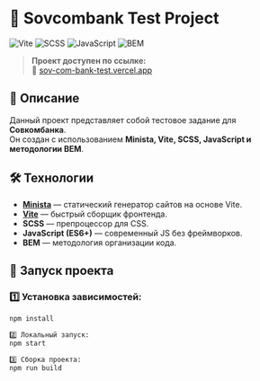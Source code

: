 # 🚀 Sovcombank Test Project

![Vite](https://img.shields.io/badge/Vite-4.x-blueviolet) 
![SCSS](https://img.shields.io/badge/SCSS-%23CC6699.svg?style=flat&logo=sass&logoColor=white)
![JavaScript](https://img.shields.io/badge/JavaScript-ES6%2B-yellow)
![BEM](https://img.shields.io/badge/BEM-Methodology-green)

> **Проект доступен по ссылке:**  
> 🔗 [sov-com-bank-test.vercel.app](https://sov-com-bank-test.vercel.app/)

## 📌 Описание
Данный проект представляет собой тестовое задание для **Совкомбанка**.  
Он создан с использованием **Minista, Vite, SCSS, JavaScript и методологии BEM**.

## 🛠️ Технологии
- **[Minista](https://github.com/qrac/minista)** — статический генератор сайтов на основе Vite.
- **[Vite](https://vitejs.dev/)** — быстрый сборщик фронтенда.
- **SCSS** — препроцессор для CSS.
- **JavaScript (ES6+)** — современный JS без фреймворков.
- **BEM** — методология организации кода.

## 🚀 Запуск проекта

### 1️⃣ Установка зависимостей:
```bash
npm install

2️⃣ Локальный запуск:
npm start

3️⃣ Сборка проекта:
npm run build
